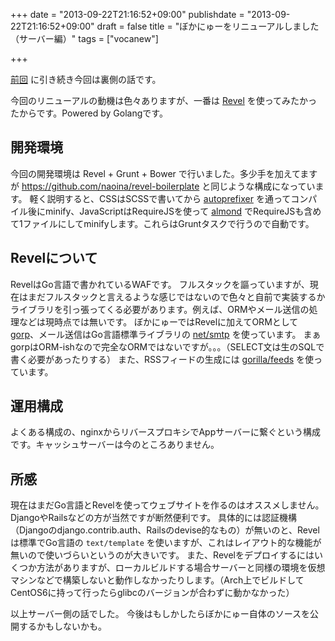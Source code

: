 +++
date = "2013-09-22T21:16:52+09:00"
publishdate = "2013-09-22T21:16:52+09:00"
draft = false
title = "ぼかにゅーをリニューアルしました（サーバー編）"
tags = ["vocanew"]

+++

[前回](http://plog.la/naoina/2013/09/22/122917854959/) に引き続き今回は裏側の話です。

今回のリニューアルの動機は色々ありますが、一番は [Revel](http://robfig.github.io/revel/) を使ってみたかったからです。Powered by Golangです。


## 開発環境

今回の開発環境は Revel + Grunt + Bower で行いました。多少手を加えてますが https://github.com/naoina/revel-boilerplate と同じような構成になっています。
軽く説明すると、CSSはSCSSで書いてから [autoprefixer](https://github.com/ai/autoprefixer) を通ってコンパイル後にminify、JavaScriptはRequireJSを使って [almond](https://github.com/jrburke/almond) でRequireJSも含めて1ファイルにしてminifyします。これらはGruntタスクで行うので自動です。


## Revelについて

RevelはGo言語で書かれているWAFです。
フルスタックを謳っていますが、現在はまだフルスタックと言えるような感じではないので色々と自前で実装するかライブラリを引っ張ってくる必要があります。例えば、ORMやメール送信の処理などは現時点では無いです。
ぼかにゅーではRevelに加えてORMとして [gorp](https://github.com/coopernurse/gorp)、メール送信はGo言語標準ライブラリの [net/smtp](http://golang.org/pkg/net/smtp/) を使っています。
まぁgorpはORM-ishなので完全なORMではないですが。。。（SELECT文は生のSQLで書く必要があったりする）
また、RSSフィードの生成には [gorilla/feeds](https://github.com/gorilla/feeds) を使っています。


## 運用構成

よくある構成の、nginxからリバースプロキシでAppサーバーに繋ぐという構成です。キャッシュサーバーは今のところありません。


## 所感

現在はまだGo言語とRevelを使ってウェブサイトを作るのはオススメしません。DjangoやRailsなどの方が当然ですが断然便利です。
具体的には認証機構（Djangoのdjango.contrib.auth、Railsのdevise的なもの）が無いのと、Revelは標準でGo言語の `text/template` を使いますが、これはレイアウト的な機能が無いので使いづらいというのが大きいです。
また、Revelをデプロイするにはいくつか方法がありますが、ローカルビルドする場合サーバーと同様の環境を仮想マシンなどで構築しないと動作しなかったりします。（Arch上でビルドしてCentOS6に持って行ったらglibcのバージョンが合わずに動かなかった）

以上サーバー側の話でした。
今後はもしかしたらぼかにゅー自体のソースを公開するかもしないかも。
